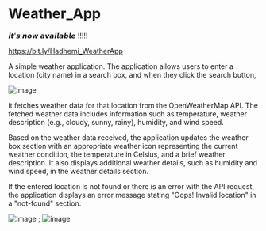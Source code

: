 # Weather_App
𝙞𝙩'𝙨 𝙣𝙤𝙬 𝙖𝙫𝙖𝙞𝙡𝙖𝙗𝙡𝙚 !!!!! 

https://bit.ly/Hadhemi_WeatherApp







A simple weather application. The application allows users to enter a location (city name) in a search box, and when they click the search button, 


![image](https://github.com/Hadhemi33/Weather_App/assets/109398819/5ecbb4e2-0b6d-4f05-ad94-43cb7687cc61)




it fetches weather data for that location from the OpenWeatherMap API. The fetched weather data includes information such as temperature, weather description (e.g., cloudy, sunny, rainy), humidity, and wind speed.

Based on the weather data received, the application updates the weather box section with an appropriate weather icon representing the current weather condition, the temperature in Celsius, and a brief weather description. It also displays additional weather details, such as humidity and wind speed, in the weather details section.

If the entered location is not found or there is an error with the API request, the application displays an error message stating "Oops! Invalid location" in a "not-found" section.




![image](https://github.com/Hadhemi33/Weather_App/assets/109398819/b42e9baa-1bb3-4578-9069-d44c12e72571)
 ; ![image](https://github.com/Hadhemi33/Weather_App/assets/109398819/d4d61b77-2c2b-4a66-943b-2e7026aaf50a)





